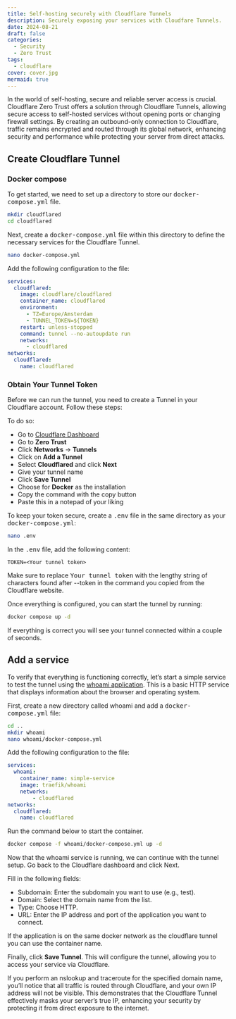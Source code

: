 ```yaml
---
title: Self-hosting securely with Cloudflare Tunnels
description: Securely exposing your services with Cloudfare Tunnels.
date: 2024-08-21
draft: false
categories:
  - Security
  - Zero Trust
tags:
  - cloudflare
cover: cover.jpg
mermaid: true
---
```

In the world of self-hosting, secure and reliable server access is crucial. Cloudflare Zero Trust offers a solution through Cloudflare Tunnels, allowing secure access to self-hosted services without opening ports or changing firewall settings. By creating an outbound-only connection to Cloudflare, traffic remains encrypted and routed through its global network, enhancing security and performance while protecting your server from direct attacks.

## Create Cloudflare Tunnel

### Docker compose

To get started, we need to set up a directory to store our <kbd>docker-compose.yml</kbd> file.

```bash
mkdir cloudflared
cd cloudflared
```
Next, create a <kbd>docker-compose.yml</kbd> file within this directory to define the necessary services for the Cloudflare Tunnel.
```bash
nano docker-compose.yml
```
Add the following configuration to the file:
```yaml {filename="docker-compose.yml"}
services:
  cloudflared:
    image: cloudflare/cloudflared
    container_name: cloudflared
    environment:
      - TZ=Europe/Amsterdam
      - TUNNEL_TOKEN=${TOKEN}
    restart: unless-stopped
    command: tunnel --no-autoupdate run
    networks:
      - cloudflared
networks:
  cloudflared:
    name: cloudflared
```

### Obtain Your Tunnel Token

Before we can run the tunnel, you need to create a Tunnel in your Cloudflare account. Follow these steps:

To do so:

*   Go to [Cloudflare Dashboard](https://dash.cloudflare.com/)
*   Go to **Zero Trust**
*   Click **Networks** -> **Tunnels**
*   Click on **Add a Tunnel**
*   Select **Cloudflared** and click **Next**
*   Give your tunnel name
*   Click **Save Tunnel**
*   Choose for **Docker** as the installation
*   Copy the command with the copy button
*   Paste this in a notepad of your liking

To keep your token secure, create a <kbd>.env</kbd> file in the same directory as your <kbd>docker-compose.yml</kbd>:

```bash
nano .env
```

In the <kbd>.env</kbd> file, add the following content:

``` {filename=".env"}
TOKEN=<Your tunnel token>
```

Make sure to replace <kbd>Your tunnel token</kbd> with the lengthy string of characters found after --token in the command you copied from the Cloudflare website.

Once everything is configured, you can start the tunnel by running:

```bash
docker compose up -d
```

If everything is correct you will see your tunnel connected within a couple of seconds.

## Add a service

To verify that everything is functioning correctly, let’s start a simple service to test the tunnel using the [whoami application](https://github.com/traefik/whoami). This is a basic HTTP service that displays information about the browser and operating system.

First, create a new directory called whoami and add a <kbd>docker-compose.yml</kbd> file:

```bash
cd ..
mkdir whoami
nano whoami/docker-compose.yml
```
Add the following configuration to the file:
```yaml {filename="docker-compose.yml"}
services:
  whoami:
    container_name: simple-service
    image: traefik/whoami
    networks:
        - cloudflared
networks:
  cloudflared:
    name: cloudflared
```

Run the command below to start the container.

```bash
docker compose -f whoami/docker-compose.yml up -d
```

Now that the whoami service is running, we can continue with the tunnel setup. Go back to the Cloudflare dashboard and click Next.

Fill in the following fields:

- Subdomain: Enter the subdomain you want to use (e.g., test).
- Domain: Select the domain name from the list.
- Type: Choose HTTP.
- URL: Enter the IP address and port of the application you want to connect.

If the application is on the same docker network as the cloudflare tunnel you can use the container name.

Finally, click **Save Tunnel**. This will configure the tunnel, allowing you to access your service via Cloudflare.

If you perform an nslookup and traceroute for the specified domain name, you’ll notice that all traffic is routed through Cloudflare, and your own IP address will not be visible. This demonstrates that the Cloudflare Tunnel effectively masks your server’s true IP, enhancing your security by protecting it from direct exposure to the internet.
